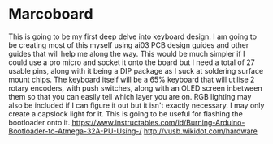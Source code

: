 # Marcoboard
 This is going to be my first deep delve into keyboard design. I am going to be creating most of this myself using ai03 PCB design guides and other guides that will help me along the way. This would be much simpler if I could use a pro micro and socket it onto the board but I need a total of 27 usable pins, along with it being a DIP package as I suck at soldering surface mount chips.
 The keyboard itself will be a 65% keyboard that will utilise 2 rotary encoders, with push switches, along with an OLED screen inbetween them so that you can easily tell which layer you are on. 
 RGB lighting may also be included if I can figure it out but it isn't exactly necessary. I may only create a capslock light for it.
 This is going to be useful for flashing the bootloader onto it. https://www.instructables.com/id/Burning-Arduino-Bootloader-to-Atmega-32A-PU-Using-/
 http://vusb.wikidot.com/hardware
 
